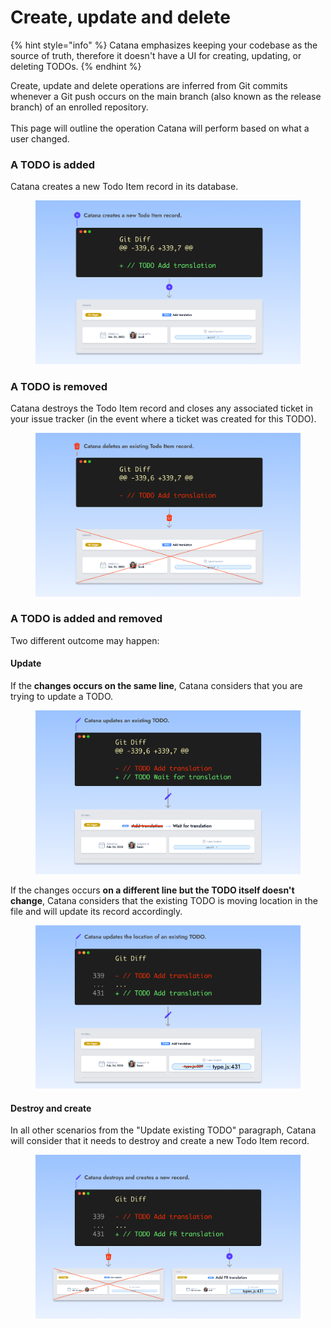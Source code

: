 # Create, update and delete

{% hint style="info" %}
Catana emphasizes keeping your codebase as the source of truth, therefore it doesn't have a UI for creating, updating, or deleting TODOs.
{% endhint %}

Create, update and delete operations are inferred from Git commits whenever a Git push occurs on the main branch (also known as the release branch) of an enrolled repository.\
\
This page will outline the operation Catana will perform based on what a user changed.

### A TODO is added

Catana creates a new Todo Item record in its database.

<figure><img src="../.gitbook/assets/addition-line.png" alt="" width="563"><figcaption></figcaption></figure>

### A TODO is removed

Catana destroys the Todo Item record and closes any associated ticket in your issue tracker (in the event where a ticket was created for this TODO).

<figure><img src="../.gitbook/assets/deletion-line.png" alt="" width="563"><figcaption></figcaption></figure>

### A TODO is added and removed

Two different outcome may happen:

#### Update

If the **changes occurs on the same line**, Catana considers that you are trying to update a TODO.

<figure><img src="../.gitbook/assets/update-line1.png" alt="" width="563"><figcaption></figcaption></figure>

If the changes occurs **on a different line but the TODO itself doesn't change**, Catana considers that the existing TODO is moving location in the file and will update its record accordingly.

<figure><img src="../.gitbook/assets/update-line2.png" alt="" width="563"><figcaption></figcaption></figure>

#### Destroy and create&#x20;

In all other scenarios from the "Update existing TODO" paragraph, Catana will consider that it needs to destroy and create a new Todo Item record.

<figure><img src="../.gitbook/assets/destroy-create.png" alt="" width="563"><figcaption></figcaption></figure>
